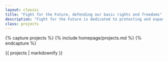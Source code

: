 ```yaml
---
layout: classic
title: "Fight for the Future, defending our basic rights and freedoms"
description: "Fight for the Future is dedicated to protecting and expanding the Internet's transformative power in our lives by creating civic campaigns that are engaging for millions of people."
class: projects
---
```


{% capture projects %}
{% include homepage/projects.md %}
{% endcapture %}

{{ projects | markdownify }}
